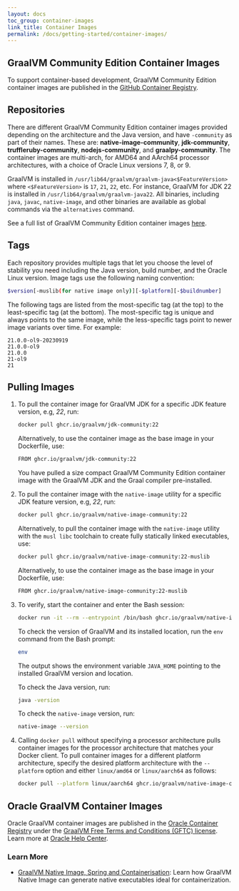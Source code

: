 ```yaml
---
layout: docs
toc_group: container-images
link_title: Container Images
permalink: /docs/getting-started/container-images/
---
```


## GraalVM Community Edition Container Images

To support container-based development, GraalVM Community Edition container images are published in the [GitHub Container Registry](https://github.com/orgs/graalvm/packages).

## Repositories

There are different GraalVM Community Edition container images provided depending on the architecture and the Java version, and have `-community` as part of their names.
These are: **native-image-community**, **jdk-community**, **truffleruby-community**, **nodejs-community**, and **graalpy-community**.
The container images are multi-arch, for AMD64 and AArch64 processor architectures, with a choice of Oracle Linux versions 7, 8, or 9.

GraalVM is installed in `/usr/lib64/graalvm/graalvm-java<$FeatureVersion>` where `<$FeatureVersion>` is `17`, `21`, `22`, etc.
For instance, GraalVM for JDK 22 is installed in `/usr/lib64/graalvm/graalvm-java22`. 
All binaries, including `java`, `javac`, `native-image`, and other binaries are available as global commands via the `alternatives` command.

See a full list of GraalVM Community Edition container images [here](https://github.com/graalvm/container).

## Tags

Each repository provides multiple tags that let you choose the level of stability you need including the Java version, build number, and the Oracle Linux version. 
Image tags use the following naming convention:

```bash
$version[-muslib(for native image only)][-$platform][-$buildnumber]
```

The following tags are listed from the most-specific tag (at the top) to the least-specific tag (at the bottom). 
The most-specific tag is unique and always points to the same image, while the less-specific tags point to newer image variants over time.
For example:
```
21.0.0-ol9-20230919
21.0.0-ol9
21.0.0
21-ol9
21
```

## Pulling Images

1. To pull the container image for GraalVM JDK for a specific JDK feature version, e.g, _22_, run:
    ```bash
    docker pull ghcr.io/graalvm/jdk-community:22
    ```
    
    Alternatively, to use the container image as the base image in your Dockerfile, use:
    ```bash
    FROM ghcr.io/graalvm/jdk-community:22
    ```

    You have pulled a size compact GraalVM Community Edition container image with the GraalVM JDK and the Graal compiler pre-installed.

2. To pull the container image with the `native-image` utility for a specific JDK feature version, e.g, _22_, run: 
    ```bash
    docker pull ghcr.io/graalvm/native-image-community:22
    ```

	Alternatively, to pull the container image with the `native-image` utility with the `musl libc` toolchain to create fully statically linked executables, use:
    ```bash
    docker pull ghcr.io/graalvm/native-image-community:22-muslib
    ```
    
    Alternatively, to use the container image as the base image in your Dockerfile, use:
    ```bash
    FROM ghcr.io/graalvm/native-image-community:22-muslib
    ```

3. To verify, start the container and enter the Bash session:
    ```bash
    docker run -it --rm --entrypoint /bin/bash ghcr.io/graalvm/native-image-community:22
    ```

	To check the version of GraalVM and its installed location, run the `env` command from the Bash prompt:
    ```bash
    env
    ```

    The output shows the environment variable `JAVA_HOME` pointing to the installed GraalVM version and location.

	To check the Java version, run:
    ```bash
    java -version
    ```
    
    To check the `native-image` version, run:
    ```bash
    native-image --version
    ```

4. Calling `docker pull` without specifying a processor architecture pulls container images for the processor architecture that matches your Docker client. To pull container images for a different platform architecture, specify the desired platform architecture with the `--platform` option and either `linux/amd64` or `linux/aarch64` as follows:
    ```bash
    docker pull --platform linux/aarch64 ghcr.io/graalvm/native-image-community:22
    ```

## Oracle GraalVM Container Images 

Oracle GraalVM container images are published in the [Oracle Container Registry](https://container-registry.oracle.com/ords/ocr/ba/graalvm) under the [GraalVM Free Terms and Conditions (GFTC) license](https://www.oracle.com/downloads/licenses/graal-free-license.html). 
Learn more at [Oracle Help Center](https://docs.oracle.com/en/graalvm/jdk/21/docs/getting-started/container-images/#oracle-graalvm-container-images).

### Learn More

- [GraalVM Native Image, Spring and Containerisation](https://luna.oracle.com/lab/fdfd090d-e52c-4481-a8de-dccecdca7d68): Learn how GraalVM Native Image can generate native executables ideal for containerization.
